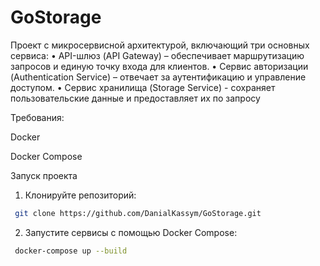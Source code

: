 # GoStorage
Проект с микросервисной архитектурой, включающий три основных сервиса:
•	API-шлюз (API Gateway) – обеспечивает маршрутизацию запросов и единую точку входа для клиентов.
•	Сервис авторизации (Authentication Service) – отвечает за аутентификацию и управление доступом.
•	Сервис хранилища (Storage Service) - сохраняет пользовательские данные и предоставляет их по запросу

Требования:

Docker

Docker Compose

Запуск проекта

1. Клонируйте репозиторий:
```bash
 git clone https://github.com/DanialKassym/GoStorage.git
```
2. Запустите сервисы с помощью Docker Compose:

```bash
 docker-compose up --build
```
